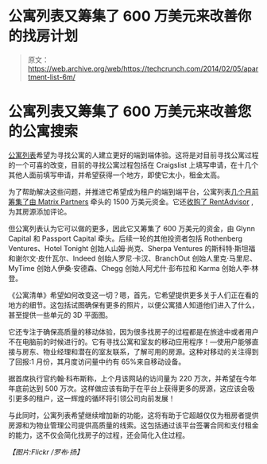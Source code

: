 # 公寓列表又筹集了 600 万美元来改善你的找房计划 

> 原文：<https://web.archive.org/web/https://techcrunch.com/2014/02/05/apartment-list-6m/>

# 公寓列表又筹集了 600 万美元来改善您的公寓搜索

[公寓列表](https://web.archive.org/web/20221226060149/http://www.apartmentlist.com/)希望为寻找公寓的人建立更好的端到端体验。这将是对目前寻找公寓过程的一个可喜的改变，目前的寻找公寓过程包括在 Craigslist 上填写申请，在十几个其他人面前填写申请，并希望获得一个地方，即使它太小，租金太高。

为了帮助解决这些问题，并推进它希望成为租户的端到端平台，公寓列表[几个月前筹集了由 Matrix Partners](https://web.archive.org/web/20221226060149/https://techcrunch.com/2013/11/20/aiming-to-build-an-end-to-end-rental-ecosystem-apartment-list-raises-15m/) 牵头的 1500 万美元资金。它还[收购了 RentAdvisor](https://web.archive.org/web/20221226060149/https://techcrunch.com/2013/10/16/apartment-list-acquires-rentadvisor-bolstering-their-listings-with-reviews/) ,为其房源添加评论。

但公寓列表认为它可以做的更多，因此它又筹集了 600 万美元的资金，由 Glynn Capital 和 Passport Capital 牵头。后续一轮的其他投资者包括 Rothenberg Ventures、Hotel Tonight 创始人山姆·尚克、Sherpa Ventures 的斯科特·斯坦福和谢尔文·皮什瓦尔、Indeed 创始人罗尼·卡汉、BranchOut 创始人里克·马里尼、MyTime 创始人伊桑·安德森、Chegg 创始人阿尤什·彭布拉和 Karma 创始人李·林登。

《公寓清单》希望如何改变这一切？嗯，首先，它希望提供更多关于人们正在看的地方的细节。这包括试图确保有更多的照片，以便公寓猎人知道他们进入了什么，甚至提供一些单元的 3D 平面图。

它还专注于确保高质量的移动体验，因为很多找房子的过程都是在旅途中或者用户不在电脑前的时候进行的。它有寻找公寓和室友的移动应用程序！—使用户能够直接与房东、物业经理和潜在的室友联系，了解可用的房源。这种对移动的关注得到了回报:1 月份，其月度访问量中约有 65%来自移动设备。

据首席执行官约翰·科布斯称，上个月该网站的访问量为 220 万次，并希望在今年年底前达到 500 万次。这样做应该有助于在平台上获得更多的房源，这应该会吸引更多的租户，这一辉煌的循环将引领公司向前发展！

与此同时，公寓列表希望继续增加新的功能，这将有助于它超越仅仅为租房者提供房源和为物业管理公司提供高质量的线索。这包括通过该平台签署合同和支付租金的能力，这不仅会简化找房子的过程，还会简化入住过程。

*【图片:Flickr /罗布·扬】*